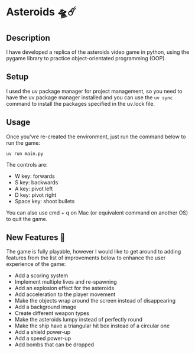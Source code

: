# Asteroids 🛸☄️

## Description

I have developed a replica of the asteroids video game in python, using the pygame library to practice object-orientated programming (OOP).

## Setup

I used the uv package manager for project management, so you need to have the uv package manager installed and you can use the `uv sync` command to install the packages specified in the uv.lock file.

## Usage

Once you'vre re-created the environment, just run the command below to run the game:

```
uv run main.py
```

The controls are:

- W key: forwards
- S key: backwards
- A key: pivot left
- D key: pivot right
- Space key: shoot bullets

You can also use cmd + q on Mac (or equivalent command on another OS) to quit the game.

## New Features 👀

The game is fully playable, however I would like to get around to adding features from the list of improvements below to enhance the user experience of the game:

- Add a scoring system
- Implement multiple lives and re-spawning
- Add an explosion effect for the asteroids
- Add acceleration to the player movement
- Make the objects wrap around the screen instead of disappearing
- Add a background image
- Create different weapon types
- Make the asteroids lumpy instead of perfectly round
- Make the ship have a triangular hit box instead of a circular one
- Add a shield power-up
- Add a speed power-up
- Add bombs that can be dropped
